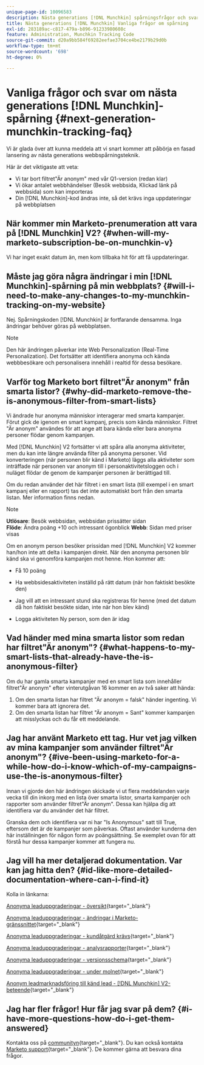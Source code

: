 ```yaml
---
unique-page-id: 10096583
description: Nästa generations [!DNL Munchkin] spårningsfrågor och svar - Marketo Docs - produktdokumentation
title: Nästa generations [!DNL Munchkin] Vanliga frågor om spårning
exl-id: 283189ac-c817-479a-b896-91233980608c
feature: Administration, Munchkin Tracking Code
source-git-commit: d20a9bb584f69282eefae3704ce4be2179b29d0b
workflow-type: tm+mt
source-wordcount: '698'
ht-degree: 0%

---
```


# Vanliga frågor och svar om nästa generations [!DNL Munchkin]-spårning {#next-generation-munchkin-tracking-faq}

Vi är glada över att kunna meddela att vi snart kommer att påbörja en fasad lansering av nästa generations webbspårningsteknik.

Här är det viktigaste att veta:

* Vi tar bort filtret&quot;Är anonym&quot; med vår Q1-version (redan klar)
* Vi ökar antalet webbhändelser (Besök webbsida, Klickad länk på webbsida) som kan importeras
* Din [!DNL Munchkin]-kod ändras inte, så det krävs inga uppdateringar på webbplatsen

## När kommer min Marketo-prenumeration att vara på [!DNL Munchkin] V2? {#when-will-my-marketo-subscription-be-on-munchkin-v}

Vi har inget exakt datum än, men kom tillbaka hit för att få uppdateringar.

## Måste jag göra några ändringar i min [!DNL Munchkin]-spårning på min webbplats? {#will-i-need-to-make-any-changes-to-my-munchkin-tracking-on-my-website}

Nej. Spårningskoden [!DNL Munchkin] är fortfarande densamma. Inga ändringar behöver göras på webbplatsen.

>[!NOTE]
>
>Den här ändringen påverkar inte Web Personalization (Real-Time Personalization). Det fortsätter att identifiera anonyma och kända webbbesökare och personalisera innehåll i realtid för dessa besökare.

## Varför tog Marketo bort filtret&quot;Är anonym&quot; från smarta listor? {#why-did-marketo-remove-the-is-anonymous-filter-from-smart-lists}

Vi ändrade hur anonyma människor interagerar med smarta kampanjer. Förut gick de igenom en smart kampanj, precis som kända människor. Filtret &quot;Är anonym&quot; användes för att ange att bara kända eller bara anonyma personer flödar genom kampanjen.

Med [!DNL Munchkin] V2 fortsätter vi att spåra alla anonyma aktiviteter, men du kan inte längre använda filter på anonyma personer. Vid konverteringen (när personen blir känd i Marketo) läggs alla aktiviteter som inträffade när personen var anonym till i personaktivitetsloggen och i nuläget flödar de genom de kampanjer personen är berättigad till.

Om du redan använder det här filtret i en smart lista (till exempel i en smart kampanj eller en rapport) tas det inte automatiskt bort från den smarta listan. Mer information finns nedan.

>[!NOTE]
>
>**Utlösare**: Besök webbsidan, webbsidan prissätter sidan\
>**Flöde**: Ändra poäng +10 och intressant ögonblick
>**Webb**: Sidan med priser visas
>
>Om en anonym person besöker prissidan med [!DNL Munchkin] V2 kommer han/hon inte att delta i kampanjen direkt. När den anonyma personen blir känd ska vi genomföra kampanjen mot henne. Hon kommer att:
>
>* Få 10 poäng
>
>* Ha webbsidesaktiviteten inställd på rätt datum (när hon faktiskt besökte den)
>
>* Jag vill att en intressant stund ska registreras för henne (med det datum då hon faktiskt besökte sidan, inte när hon blev känd)
>
>* Logga aktiviteten Ny person, som den är idag

## Vad händer med mina smarta listor som redan har filtret&quot;Är anonym&quot;? {#what-happens-to-my-smart-lists-that-already-have-the-is-anonymous-filter}

Om du har gamla smarta kampanjer med en smart lista som innehåller filtret&quot;Är anonym&quot; efter vinterutgåvan 16 kommer en av två saker att hända:

1. Om den smarta listan har filtret &quot;Är anonym = falsk&quot; händer ingenting. Vi kommer bara att ignorera det.
1. Om den smarta listan har filtret &quot;Är anonym = Sant&quot; kommer kampanjen att misslyckas och du får ett meddelande.

## Jag har använt Marketo ett tag. Hur vet jag vilken av mina kampanjer som använder filtret&quot;Är anonym&quot;? {#ive-been-using-marketo-for-a-while-how-do-i-know-which-of-my-campaigns-use-the-is-anonymous-filter}

Innan vi gjorde den här ändringen skickade vi ut flera meddelanden varje vecka till din inkorg med en lista över smarta listor, smarta kampanjer och rapporter som använder filtret&quot;Är anonym&quot;. Dessa kan hjälpa dig att identifiera var du använder det här filtret.

Granska dem och identifiera var ni har &quot;Is Anonymous&quot; satt till True, eftersom det är de kampanjer som påverkas. Oftast använder kunderna den här inställningen för någon form av poängsättning. Se exemplet ovan för att förstå hur dessa kampanjer kommer att fungera nu.

## Jag vill ha mer detaljerad dokumentation. Var kan jag hitta den? {#id-like-more-detailed-documentation-where-can-i-find-it}

Kolla in länkarna:

[Anonyma leaduppgraderingar - översikt](https://nation.marketo.com/docs/DOC-2937){target="_blank"}

[Anonyma leaduppgraderingar - ändringar i Marketo-gränssnittet](https://nation.marketo.com/docs/DOC-2938){target="_blank"}

[Anonyma leaduppgraderingar - kundåtgärd krävs](https://nation.marketo.com/docs/DOC-2939){target="_blank"}

[Anonyma leaduppgraderingar - analysrapporter](https://nation.marketo.com/docs/DOC-2940){target="_blank"}

[Anonyma leaduppgraderingar - versionsschema](https://nation.marketo.com/docs/DOC-2961){target="_blank"}

[Anonyma leaduppgraderingar - under molnet](https://nation.marketo.com/docs/DOC-2962){target="_blank"}

[Anonym leadmarknadsföring till känd lead - [!DNL Munchkin] V2-beteende](https://nation.marketo.com/docs/DOC-2963){target="_blank"}

## Jag har fler frågor! Hur får jag svar på dem? {#i-have-more-questions-how-do-i-get-them-answered}

Kontakta oss på [communityn](https://nation.marketo.com/){target="_blank"}. Du kan också kontakta [Marketo support](https://nation.marketo.com/t5/Support/ct-p/Support){target="_blank"}. De kommer gärna att besvara dina frågor.
